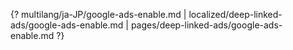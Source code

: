 {? multilang/ja-JP/google-ads-enable.md | localized/deep-linked-ads/google-ads-enable.md | pages/deep-linked-ads/google-ads-enable.md ?}
